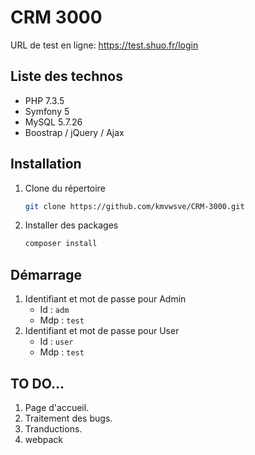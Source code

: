 # CRM 3000
URL de test en ligne: https://test.shuo.fr/login

## Liste des technos
- PHP 7.3.5
- Symfony 5
- MySQL 5.7.26
- Boostrap / jQuery / Ajax


## Installation

1. Clone du répertoire
   ```sh
   git clone https://github.com/kmvwsve/CRM-3000.git
   ```
2. Installer des packages
   ```sh
   composer install
   ```

## Démarrage
1. Identifiant et mot de passe pour Admin
	- Id : ```adm```
	- Mdp : ```test```
2. Identifiant et mot de passe pour User
	- Id : ```user```
	- Mdp : ```test```

## TO DO...
1. Page d'accueil.
2. Traitement des bugs.
3. Tranductions.
4. webpack
